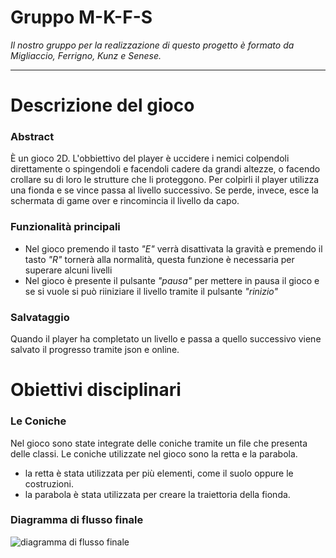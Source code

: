 # Gruppo M-K-F-S

*Il nostro gruppo per la realizzazione di questo progetto è formato da Migliaccio, Ferrigno, Kunz e Senese.*


***

# Descrizione del gioco
### Abstract
È un gioco 2D. L'obbiettivo del player è uccidere i nemici colpendoli direttamente o spingendoli e facendoli cadere da grandi altezze, o facendo crollare su di loro le strutture che li proteggono.
Per colpirli il player utilizza una fionda e se vince passa al livello successivo. Se perde, invece, esce la schermata di game over e rincomincia il livello da capo.
### Funzionalità principali
- Nel gioco premendo il tasto *"E"* verrà disattivata la gravità e premendo il tasto *"R"* tornerà alla normalità, questa funzione è necessaria per superare alcuni livelli 
- Nel gioco è presente il pulsante *"pausa"* per mettere in pausa il gioco e se si vuole si può riiniziare il livello tramite il pulsante *"rinizio"*
### Salvataggio
Quando il player ha completato un livello e passa a quello successivo viene salvato il progresso tramite json e online.
# Obiettivi disciplinari
### Le Coniche
Nel gioco sono state integrate delle coniche tramite un file che presenta delle classi.
Le coniche utilizzate nel gioco sono la retta e la parabola.
- la retta è stata utilizzata per più elementi, come il suolo oppure le costruzioni.
- la parabola è stata utilizzata per creare la traiettoria della fionda.
### Diagramma di flusso finale

![diagramma di flusso finale](https://user-images.githubusercontent.com/75009236/161050654-6211e7cd-a649-4c56-aecb-64feb7dddf26.jpeg)


